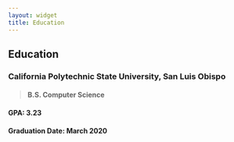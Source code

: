 ```yaml
---
layout: widget
title: Education
---
```

## Education

### California Polytechnic State University, San Luis Obispo
> #### B.S. Computer Science 
#### GPA: 3.23 
#### Graduation Date: March 2020 